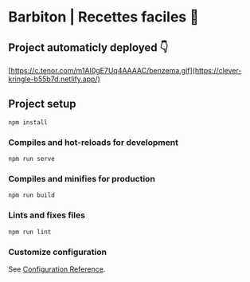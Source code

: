 # Barbiton | Recettes faciles 🥘

## Project automaticly deployed 👇

[https://c.tenor.com/m1AI0gE7Uq4AAAAC/benzema.gif](https://clever-kringle-b55b7d.netlify.app/)

## Project setup
```
npm install
```

### Compiles and hot-reloads for development
```
npm run serve
```

### Compiles and minifies for production
```
npm run build
```

### Lints and fixes files
```
npm run lint
```

### Customize configuration
See [Configuration Reference](https://cli.vuejs.org/config/).
